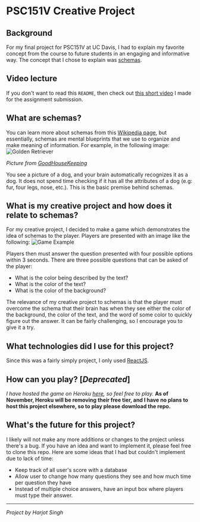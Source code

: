 # PSC151V Creative Project

## Background
For my final project for PSC151V at UC Davis, I had to explain my favorite concept from the course to future students in an engaging and informative way. The concept that I chose to explain was [schemas](https://en.wikipedia.org/wiki/Schema_(psychology)).


## Video lecture
If you don't want to read this `README`, then check out [this short video](https://youtu.be/kqw54eAXa4I) I made for the assignment submission.


## What are schemas?
You can learn more about schemas from this [Wikipedia page](https://en.wikipedia.org/wiki/Schema_(psychology)), but essentially, schemas are mental blueprints that we use to organize and make meaning of information. For example, in the following image:
![Golden Retriever](https://hips.hearstapps.com/hmg-prod.s3.amazonaws.com/images/golden-retriever-royalty-free-image-506756303-1560962726.jpg?crop=0.672xw:1.00xh;0.166xw,0&resize=640:*)

*Picture from [GoodHouseKeeping](https://www.goodhousekeeping.com/life/pets/advice/g1921/large-dog-breeds/)*

You see a picture of a dog, and your brain automatically recognizes it as a dog. It does not spend time checking if it has all the attributes of a dog (e.g: fur, four legs, nose, etc.). This is the basic premise behind schemas.

## What is my creative project and how does it relate to schemas?
For my creative project, I decided to make a game which demonstrates the idea of schemas to the player. Players are presented with an image like the following:
![Game Example](https://imgur.com/oebIU8P.png)

Players then must answer the question presented with four possible options within 3 seconds. There are three possible questions that can be asked of the player:
- What is the color being described by the text?
- What is the color of the text?
- What is the color of the background?

The relevance of my creative project to schemas is that the player must overcome the schema that their brain has when they see either the color of the background, the color of the text, and the word of some color to quickly figure out the answer. It can be fairly challenging, so I encourage you to give it a try.

## What technologies did I use for this project?
Since this was a fairly simply project, I only used [ReactJS](https://reactjs.org/).

## How can you play? [*Deprecated*]
*I have hosted the game on Heroku [here](https://schema-game.herokuapp.com), so feel free to play.* **As of November, Heroku will be removing their free tier, and I have no plans to host this project elsewhere, so to play please download the repo.**

## What's the future for this project?
I likely will not make any more additions or changes to the project unless there's a bug. If you have an idea and want to implement it, please feel free to clone this repo. Here are some ideas that I had but couldn't implement due to lack of time:
- Keep track of all user's score with a database
- Allow user to change how many questions they see and how much time per question they have
- Instead of multiple choice answers, have an input box where players must type their answer.

---
*Project by Harjot Singh*
